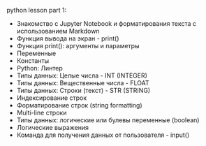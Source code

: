 python lesson part 1:
- Знакомство с Jupyter Notebook и форматирования текста с использованием Markdown
- Функция вывода на экран - print()
- Функция print(): аргументы и параметры
- Переменные
- Константы
- Python: Линтер
- Типы данных: Целые числа - INT (INTEGER)
- Типы данных: Вещественные числа - FLOAT
- Типы данных: Строки (текст) - STR (STRING)
- Индексирование строк
- Форматирование строк (string formatting)
- Multi-line строки
- Типы данных: логические или булевы переменные (boolean)
- Логические выражения
- Команда для получения данных от пользователя - input()
